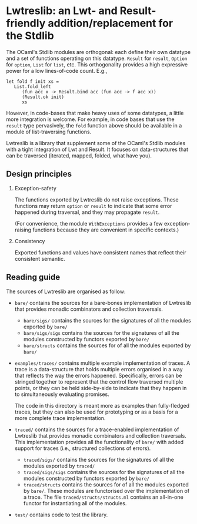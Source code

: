# Lwtreslib: an Lwt- and Result-friendly addition/replacement for the Stdlib

The OCaml's Stdlib modules are orthogonal: each define their own datatype and a
set of functions operating on this datatype. `Result` for `result`, `Option`
for `option`, `List` for `list`, etc. This orthogonality provides a high
expressive power for a low lines-of-code count. E.g.,

```
let fold f init xs =
   List.fold_left
      (fun acc x -> Result.bind acc (fun acc -> f acc x))
      (Result.ok init)
      xs
```

However, in code-bases that make heavy uses of some datatypes, a little more
integration is welcome. For example, in code bases that use the `result` type
pervasively, the `fold` function above should be available in a module of
list-traversing functions.

Lwtreslib is a library that supplement some of the OCaml's Stdlib modules with a
tight integration of Lwt and Result. It focuses on data-structures that can be
traversed (iterated, mapped, folded, what have you).


## Design principles

1.  Exception-safety

    The functions exported by Lwtreslib do not raise exceptions. These functions
    may return `option` or `result` to indicate that some error happened during
    traversal, and they may propagate `result`.

    (For convenience, the module `WithExceptions` provides a few
    exception-raising functions because they are convenient in specific
    contexts.)

2.  Consistency

    Exported functions and values have consistent names that reflect their
    consistent semantic.


## Reading guide

The sources of Lwtreslib are organised as follow:

- `bare/` contains the sources for a bare-bones implementation of Lwtreslib that
  provides monadic combinators and collection traversals.

    - `bare/sigs/` contains the sources for the signatures of all the modules
      exported by `bare/`
    - `bare/sigs/sigs` contains the sources for the signatures of all the
      modules constructed by functors exported by `bare/`
    - `bare/structs` contains the sources for of all the modules exported by
      `bare/`

- `examples/traces/` contains multiple example implementation of traces. A trace
  is a data-structure that holds multiple errors organised in a way that
  reflects the way the errors happened. Specifically, errors can be stringed
  together to represent that the control flow traversed multiple points, or they
  can be held side-by-side to indicate that they happen in to simultaneously
  evaluating promises.

  The code in this directory is meant more as examples than fully-fledged
  traces, but they can also be used for prototyping or as a basis for a more
  complete trace implementation.

- `traced/` contains the sources for a trace-enabled implementation of Lwtreslib
  that provides monadic combinators and collection traversals. This
  implementation provides all the functionality of `bare/` with added support
  for traces (i.e., structured collections of errors).

    - `traced/sigs/` contains the sources for the signatures of all the modules
      exported by `traced/`
    - `traced/sigs/sigs` contains the sources for the signatures of all the
      modules constructed by functors exported by `bare/`
    - `traced/structs` contains the sources for of all the modules exported by
      `bare/`. These modules are functorised over the implementation of a trace.
      The file `traced/structs/structs.ml` contains an all-in-one functor for
      instantiating all of the modules.

- `test/` contains code to test the library.
